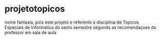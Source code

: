 # projetotopicos
nome fantasia, pois este projeto e referente a disciplina de Topicos Especiais de Informatica do sexto semestre
segundo as recomendaçoes do professor em sala de aula
